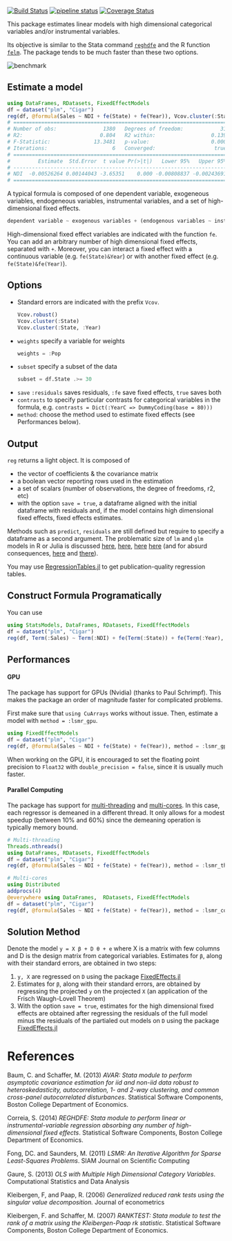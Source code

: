 [![Build Status](https://travis-ci.org/matthieugomez/FixedEffectModels.jl.svg?branch=master)](https://travis-ci.org/matthieugomez/FixedEffectModels.jl)
[![pipeline status](https://gitlab.com/JuliaGPU/FixedEffectModels.jl/badges/master/pipeline.svg)](https://gitlab.com/JuliaGPU/FixedEffectModels.jl/commits/master)
[![Coverage Status](https://coveralls.io/repos/matthieugomez/FixedEffectModels.jl/badge.svg?branch=master&service=github)](https://coveralls.io/github/matthieugomez/FixedEffectModels.jl?branch=master)

This package estimates linear models with high dimensional categorical variables and/or instrumental variables. 

Its objective is similar to the Stata command [`reghdfe`](https://github.com/sergiocorreia/reghdfe) and the R function [`felm`](https://cran.r-project.org/web/packages/lfe/lfe.pdf). The package tends to be much faster than these two options.

![benchmark](http://www.matthieugomez.com/files/fixedeffectmodels_benchmark.png)

## Estimate a model

```julia
using DataFrames, RDatasets, FixedEffectModels
df = dataset("plm", "Cigar")
reg(df, @formula(Sales ~ NDI + fe(State) + fe(Year)), Vcov.cluster(:State), weights = :Pop)
# =====================================================================
# Number of obs:               1380   Degrees of freedom:            31
# R2:                         0.804   R2 within:                  0.139
# F-Statistic:              13.3481   p-value:                    0.000
# Iterations:                     6   Converged:                   true
# =====================================================================
#         Estimate  Std.Error  t value Pr(>|t|)   Lower 95%   Upper 95%
# ---------------------------------------------------------------------
# NDI  -0.00526264 0.00144043 -3.65351    0.000 -0.00808837 -0.00243691
# =====================================================================
```
A typical formula is composed of one dependent variable, exogeneous variables, endogeneous variables, instrumental variables, and a set of high-dimensional fixed effects.
	
```julia
dependent variable ~ exogenous variables + (endogenous variables ~ instrumental variables) + fe(fixedeffect variable)
```

High-dimensional fixed effect variables are indicated with the function `fe`.  You can add an arbitrary number of high dimensional fixed effects, separated with `+`. Moreover, you can interact a fixed effect with a continuous variable (e.g. `fe(State)&Year`) or with another fixed effect (e.g. `fe(State)&fe(Year)`).



## Options
- Standard errors are indicated with the prefix `Vcov`.
	```julia
	Vcov.robust()
	Vcov.cluster(:State)
	Vcov.cluster(:State, :Year)
	```
- `weights` specify a variable for weights
	```julia
	weights = :Pop
	```
- `subset` specify a subset of the data 
	```julia
	subset = df.State .>= 30
	```
- `save`  `:residuals` saves residuals, `:fe` save fixed effects, `true` saves both
- `contrasts` to specify particular contrasts for categorical variables in the formula, e.g. `contrasts = Dict(:YearC => DummyCoding(base = 80)))`
- `method`: choose the method used to estimate fixed effects (see Performances below).

## Output
`reg` returns a light object. It is composed of 
 
  - the vector of coefficients & the covariance matrix
  - a boolean vector reporting rows used in the estimation
  - a set of scalars (number of observations, the degree of freedoms, r2, etc)
  - with the option `save = true`, a dataframe aligned with the initial dataframe with residuals and, if the model contains high dimensional fixed effects, fixed effects estimates.


Methods such as `predict`, `residuals` are still defined but require to specify a dataframe as a second argument.  The problematic size of `lm` and `glm` models in R or Julia is discussed [here](http://www.r-bloggers.com/trimming-the-fat-from-glm-models-in-r/), [here](https://blogs.oracle.com/R/entry/is_the_size_of_your), [here](http://stackoverflow.com/questions/21896265/how-to-minimize-size-of-object-of-class-lm-without-compromising-it-being-passe) [here](http://stackoverflow.com/questions/15260429/is-there-a-way-to-compress-an-lm-class-for-later-prediction) (and for absurd consequences, [here](http://stackoverflow.com/questions/26010742/using-stargazer-with-memory-greedy-glm-objects) and [there](http://stackoverflow.com/questions/22577161/not-enough-ram-to-run-stargazer-the-normal-way)).


You may use [RegressionTables.jl](https://github.com/jmboehm/RegressionTables.jl) to get publication-quality regression tables.

## Construct Formula Programatically
You can use
```julia
using StatsModels, DataFrames, RDatasets, FixedEffectModels
df = dataset("plm", "Cigar")
reg(df, Term(:Sales) ~ Term(:NDI) + fe(Term(:State)) + fe(Term(:Year), ...)
```

## Performances
#### GPU
The package has support for GPUs (Nvidia) (thanks to Paul Schrimpf). This makes the package an order of magnitude faster for complicated problems.

First make sure that `using CuArrays` works without issue. Then, estimate a model with `method = :lsmr_gpu`.
```julia
using FixedEffectModels
df = dataset("plm", "Cigar")
reg(df, @formula(Sales ~ NDI + fe(State) + fe(Year)), method = :lsmr_gpu)
```

When working on the GPU, it is encouraged to set the floating point precision to `Float32` with `double_precision = false`, since it is usually much faster.


#### Parallel Computing
The package has support for [multi-threading](https://docs.julialang.org/en/v1.2/manual/parallel-computing/#man-multithreading-1) and [multi-cores](https://docs.julialang.org/en/v1.2/manual/parallel-computing/#Multi-Core-or-Distributed-Processing-1). In this case, each regressor is demeaned in a different thread. It only allows for a modest speedup (between 10% and 60%) since the demeaning operation is typically memory bound.

```julia
# Multi-threading
Threads.nthreads()
using DataFrames, RDatasets, FixedEffectModels
df = dataset("plm", "Cigar")
reg(df, @formula(Sales ~ NDI + fe(State) + fe(Year)), method = :lsmr_threads)

# Multi-cores 
using Distributed
addprocs(4)
@everywhere using DataFrames,  RDatasets, FixedEffectModels
df = dataset("plm", "Cigar")
reg(df, @formula(Sales ~ NDI + fe(State) + fe(Year)), method = :lsmr_cores)
```


## Solution Method
Denote the model `y = X β + D θ + e` where X is a matrix with few columns and D is the design matrix from categorical variables. Estimates for `β`, along with their standard errors, are obtained in two steps:

1. `y, X`  are regressed on `D` using the package [FixedEffects.jl](https://github.com/matthieugomez/FixedEffects.jl)
2.  Estimates for `β`, along with their standard errors, are obtained by regressing the projected `y` on the projected `X` (an application of the Frisch Waugh-Lovell Theorem)
3. With the option `save = true`, estimates for the high dimensional fixed effects are obtained after regressing the residuals of the full model minus the residuals of the partialed out models on `D` using the package [FixedEffects.jl](https://github.com/matthieugomez/FixedEffects.jl)

# References

Baum, C. and Schaffer, M. (2013) *AVAR: Stata module to perform asymptotic covariance estimation for iid and non-iid data robust to heteroskedasticity, autocorrelation, 1- and 2-way clustering, and common cross-panel autocorrelated disturbances*. Statistical Software Components, Boston College Department of Economics.

Correia, S. (2014) *REGHDFE: Stata module to perform linear or instrumental-variable regression absorbing any number of high-dimensional fixed effects*. Statistical Software Components, Boston College Department of Economics.

Fong, DC. and Saunders, M. (2011) *LSMR: An Iterative Algorithm for Sparse Least-Squares Problems*.  SIAM Journal on Scientific Computing

Gaure, S. (2013) *OLS with Multiple High Dimensional Category Variables*. Computational Statistics and Data Analysis

Kleibergen, F, and Paap, R. (2006) *Generalized reduced rank tests using the singular value decomposition.* Journal of econometrics 

Kleibergen, F. and Schaffer, M.  (2007) *RANKTEST: Stata module to test the rank of a matrix using the Kleibergen-Paap rk statistic*. Statistical Software Components, Boston College Department of Economics.




